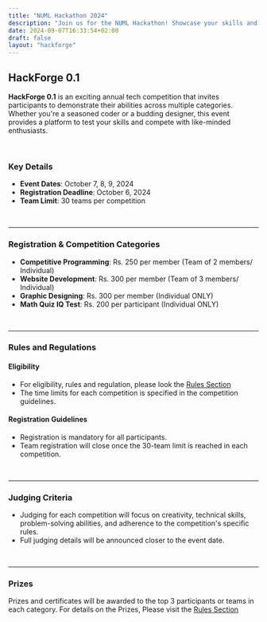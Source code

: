 ```yaml
---
title: "NUML Hackathon 2024"
description: "Join us for the NUML Hackathon! Showcase your skills and compete with the best."
date: 2024-09-07T16:33:54+02:00
draft: false
layout: "hackforge"
---
```


## HackForge 0.1

**HackForge 0.1** is an exciting annual tech competition that invites participants to demonstrate their abilities across multiple categories. Whether you're a seasoned coder or a budding designer, this event provides a platform to test your skills and compete with like-minded enthusiasts.

<br>


### Key Details


- **Event Dates**: October 7, 8, 9, 2024
- **Registration Deadline**: October 6, 2024
- **Team Limit**: 30 teams per competition

<br>

---

### Registration & Competition Categories

 - **Competitive Programming**: Rs. 250 per member (Team of 2 members/ Individual)
  - **Website Development**: Rs. 300 per member (Team of 3 members/ Individual)
  - **Graphic Designing**: Rs. 300 per member (Individual ONLY)
  - **Math Quiz IQ Test**: Rs. 200 per participant (Individual ONLY)

<br>


---

### Rules and Regulations

#### Eligibility

- For eligibility, rules and regulation, please look the [Rules Section](https://numl.atrons.net/hackforge/hackforge-rules/)
- The time limits for each competition is specified in the competition guidelines.



#### Registration Guidelines

- Registration is mandatory for all participants.
- Team registration will close once the 30-team limit is reached in each competition.

<br>


---

### Judging Criteria

- Judging for each competition will focus on creativity, technical skills, problem-solving abilities, and adherence to the competition's specific rules.
- Full judging details will be announced closer to the event date.

<br>

---

### Prizes

Prizes and certificates will be awarded to the top 3 participants or teams in each category. For details on the Prizes, Please visit the [Rules Section](https://numl.atrons.net/hackforge/hackforge-rules/)




